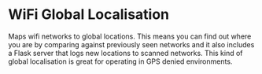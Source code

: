 # WiFi Global Localisation
Maps wifi networks to global locations. This means you can find out where you are by comparing against previously seen networks and it also includes a Flask server that logs new locations to scanned networks.
This kind of global localisation is great for operating in GPS denied environments.
